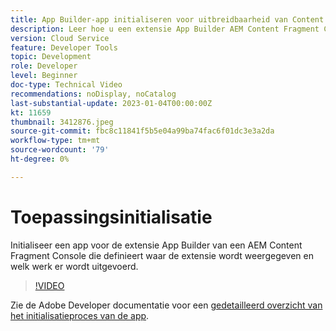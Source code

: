 ```yaml
---
title: App Builder-app initialiseren voor uitbreidbaarheid van Content Fragment Console
description: Leer hoe u een extensie App Builder AEM Content Fragment Console initialiseert die definieert waar de extensie wordt weergegeven en welk werk de extensie uitvoert.
version: Cloud Service
feature: Developer Tools
topic: Development
role: Developer
level: Beginner
doc-type: Technical Video
recommendations: noDisplay, noCatalog
last-substantial-update: 2023-01-04T00:00:00Z
kt: 11659
thumbnail: 3412876.jpeg
source-git-commit: fbc8c11841f5b5e04a99ba74fac6f01dc3e3a2da
workflow-type: tm+mt
source-wordcount: '79'
ht-degree: 0%

---
```



# Toepassingsinitialisatie

Initialiseer een app voor de extensie App Builder van een AEM Content Fragment Console die definieert waar de extensie wordt weergegeven en welk werk er wordt uitgevoerd.

>[!VIDEO](https://video.tv.adobe.com/v/3412876/?quality=12&learn=on)

Zie de Adobe Developer documentatie voor een [gedetailleerd overzicht van het initialisatieproces van de app](https://developer.adobe.com/uix/docs/services/aem-cf-console-admin/code-generation/#launch-code-generation-during-project-initialization).
